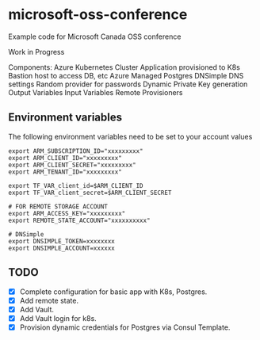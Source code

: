 # microsoft-oss-conference
Example code for Microsoft Canada OSS conference

Work in Progress

Components:
Azure Kubernetes Cluster
Application provisioned to K8s
Bastion host to access DB, etc
Azure Managed Postgres
DNSimple DNS settings
Random provider for passwords
Dynamic Private Key generation
Output Variables
Input Variables
Remote Provisioners


## Environment variables
The following environment variables need to be set to your account values

```
export ARM_SUBSCRIPTION_ID="xxxxxxxxx"
export ARM_CLIENT_ID="xxxxxxxxx"
export ARM_CLIENT_SECRET="xxxxxxxxx"
export ARM_TENANT_ID="xxxxxxxxx"

export TF_VAR_client_id=$ARM_CLIENT_ID
export TF_VAR_client_secret=$ARM_CLIENT_SECRET

# FOR REMOTE STORAGE ACCOUNT
export ARM_ACCESS_KEY="xxxxxxxxx"
export REMOTE_STATE_ACCOUNT="xxxxxxxxxx"

# DNSimple
export DNSIMPLE_TOKEN=xxxxxxxx
export DNSIMPLE_ACCOUNT=xxxxxx
```

## TODO
- [x] Complete configuration for basic app with K8s, Postgres.
- [x] Add remote state.
- [x] Add Vault.
- [x] Add Vault login for k8s.
- [x] Provision dynamic credentials for Postgres via Consul Template.

